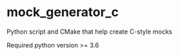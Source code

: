# mock_generator_c
Python script and CMake that help create C-style mocks

Required python version >= 3.6
